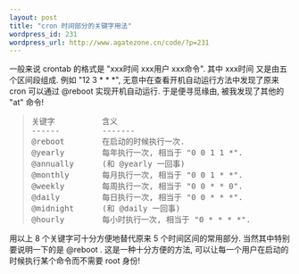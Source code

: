 ```yaml
--- 
layout: post
title: "cron 时间部分的关键字用法"
wordpress_id: 231
wordpress_url: http://www.agatezone.cn/code/?p=231
---
```

一般来说 crontab 的格式是 "xxx时间 xxx用户 xxx命令". 其中 xxx时间 又是由五个区间段组成. 例如 "12 3 * * *", 无意中在查看开机自动运行方法中发现了原来 cron 可以通过 @reboot 实现开机自动运行. 于是便寻觅缘由, 被我发现了其他的 "at" 命令!
<blockquote><pre>关键字          含义
------         -------
@reboot        在启动的时候执行一次.
@yearly        每年执行一次, 相当于 "0 0 1 1 *".
@annually      (和 @yearly 一回事)
@monthly       每月执行一次, 相当于 "0 0 1 * *".
@weekly        每周执行一次, 相当于 "0 0 * * 0".
@daily         每日执行一次, 相当于 "0 0 * * *".
@midnight      (和 @daily 一回事)
@hourly        每小时执行一次, 相当于 "0 * * * *". </pre></blockquote>

用以上 8 个关键字可十分方便地替代原来 5 个时间区间的常用部分. 当然其中特别要说明一下的是 @reboot . 这是一种十分方便的方法, 可以让每一个用户在启动的时候执行某个命令而不需要 root 身份!
